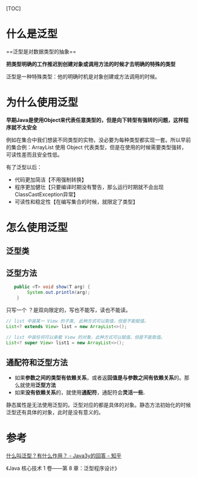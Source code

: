 [TOC]

# 什么是泛型

==泛型是对数据类型的抽象==

**把类型明确的工作推迟到创建对象或调用方法的时候才去明确的特殊的类型**

泛型是一种特殊类型：他的明确时机是对象创建或方法调用的时候。

# 为什么使用泛型

**早期Java是使用Object来代表任意类型的，但是向下转型有强转的问题，这样程序就不太安全**

例如在集合中我们想装不同类型的实物，没必要为每种类型都实现一套。所以早前的集合例：ArrayList<Object> 使用 Object 代表类型，但是在使用的时候需要类型强转，可读性差而且安全性低。

有了泛型以后：

- 代码更加简洁【不用强制转换】
- 程序更加健壮【只要编译时期没有警告，那么运行时期就不会出现ClassCastException异常】
- 可读性和稳定性【在编写集合的时候，就限定了类型】

# 怎么使用泛型

## 泛型类

## 泛型方法

```JAVA
   public <T> void show(T arg) {
        System.out.println(arg);
    }

```



只写一个 ？是双向限定的，写也不能写，读也不能读。

```java
// list 中装某一 View 的子类, 此种方式可以取值，但是不能赋值。
List<? extends View> list = new ArrayList<>();
```

```java
// list 中装任何可以承载 View 的对象，此种方式可以赋值，但是不能取值。 
List<? super View> list1 = new ArrayList<>();
```



## 通配符和泛型方法

- 如果**参数之间的类型有依赖关系**，或者返**回值是与参数之间有依赖关系**的。那么就使用**泛型方法**
- 如果**没有依赖关系**的，就使用**通配符**，通配符会**灵活一些.**

静态属性是无法使用泛型的。泛型对应的都是具体的对象。静态方法初始化的时候泛型还有具体的对象，此时是没有意义的。





# 参考

[什么叫泛型？有什么作用？ - Java3y的回答 - 知乎](https://www.zhihu.com/question/272185241/answer/366129174)

《Java 核心技术 1 卷——第 8 章：泛型程序设计》